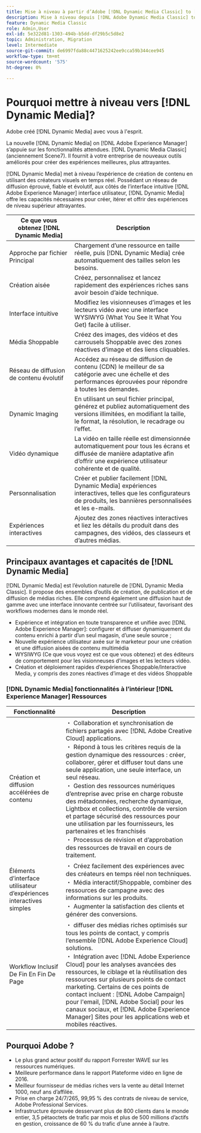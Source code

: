 ```yaml
---
title: Mise à niveau à partir d’Adobe [!DNL Dynamic Media Classic] to [!DNL Dynamic Media] on [!DNL Experience Manager] Ressources
description: Mise à niveau depuis [!DNL Adobe Dynamic Media Classic] to [!DNL Dynamic Media] on [!DNL Adobe Experience Manager]. En savoir plus sur les principaux avantages et les fonctionnalités de [!DNL Dynamic Media]. Passez en revue la comparaison des listes de fonctionnalités, les questions fréquentes sur la mise à niveau et la liste de contrôle de l’état de préparation.
feature: Dynamic Media Classic
role: Admin,User
exl-id: 5e322d81-1303-494b-b5dd-df29b5c5d8e2
topic: Administration, Migration
level: Intermediate
source-git-commit: de6997fda88c4471625242ee9cca59b344cee945
workflow-type: tm+mt
source-wordcount: '575'
ht-degree: 0%

---
```


# Pourquoi mettre à niveau vers [!DNL Dynamic Media]?

Adobe créé [!DNL Dynamic Media] avec vous à l&#39;esprit.

La nouvelle [!DNL Dynamic Media] on [!DNL Adobe Experience Manager] s’appuie sur les fonctionnalités attendues. [!DNL Dynamic Media Classic] (anciennement Scene7). Il fournit à votre entreprise de nouveaux outils améliorés pour créer des expériences meilleures, plus attrayantes.

[!DNL Dynamic Media] met à niveau l’expérience de création de contenu en utilisant des créateurs visuels en temps réel. Possédant un réseau de diffusion éprouvé, fiable et évolutif, aux côtés de l’interface intuitive [!DNL Adobe Experience Manager] interface utilisateur, [!DNL Dynamic Media] offre les capacités nécessaires pour créer, itérer et offrir des expériences de niveau supérieur attrayantes.

| Ce que vous obtenez [!DNL Dynamic Media] | Description |
| --- | --- |
| Approche par fichier Principal | Chargement d’une ressource en taille réelle, puis [!DNL Dynamic Media] crée automatiquement des tailles selon les besoins. |
| Création aisée | Créez, personnalisez et lancez rapidement des expériences riches sans avoir besoin d’aide technique. |
| Interface intuitive | Modifiez les visionneuses d’images et les lecteurs vidéo avec une interface WYSIWYG (What You See It What You Get) facile à utiliser. |
| Média Shoppable | Créez des images, des vidéos et des carrousels Shoppable avec des zones réactives d’image et des liens cliquables. |
| Réseau de diffusion de contenu évolutif | Accédez au réseau de diffusion de contenu (CDN) le meilleur de sa catégorie avec une échelle et des performances éprouvées pour répondre à toutes les demandes. |
| Dynamic Imaging | En utilisant un seul fichier principal, générez et publiez automatiquement des versions illimitées, en modifiant la taille, le format, la résolution, le recadrage ou l’effet. |
| Vidéo dynamique | La vidéo en taille réelle est dimensionnée automatiquement pour tous les écrans et diffusée de manière adaptative afin d’offrir une expérience utilisateur cohérente et de qualité. |
| Personnalisation | Créer et publier facilement [!DNL Dynamic Media] expériences interactives, telles que les configurateurs de produits, les bannières personnalisées et les e-mails. |
| Expériences interactives | Ajoutez des zones réactives interactives et liez les détails du produit dans des campagnes, des vidéos, des classeurs et d’autres médias. |

## Principaux avantages et capacités de [!DNL Dynamic Media]

[!DNL Dynamic Media] est l’évolution naturelle de [!DNL Dynamic Media Classic]. Il propose des ensembles d’outils de création, de publication et de diffusion de médias riches. Elle comprend également une diffusion haut de gamme avec une interface innovante centrée sur l’utilisateur, favorisant des workflows modernes dans le monde réel.

* Expérience et intégration en toute transparence et unifiée avec [!DNL Adobe Experience Manager]: configurer et diffuser dynamiquement du contenu enrichi à partir d’un seul magasin, d’une seule source ;
* Nouvelle expérience utilisateur axée sur le marketeur pour une création et une diffusion aisées de contenu multimédia
* WYSIWYG (Ce que vous voyez est ce que vous obtenez) et des éditeurs de comportement pour les visionneuses d’images et les lecteurs vidéo.
* Création et déploiement rapides d’expériences Shoppable/Interactive Media, y compris des zones réactives d’image et des vidéos Shoppable

### [!DNL Dynamic Media] fonctionnalités à l’intérieur [!DNL Experience Manager] Ressources

| Fonctionnalité | Description |
| --- | --- |
| Création et diffusion accélérées de contenu | ・ Collaboration et synchronisation de fichiers partagés avec [!DNL Adobe Creative Cloud] applications.<br>・ Répond à tous les critères requis de la gestion dynamique des ressources : créer, collaborer, gérer et diffuser tout dans une seule application, une seule interface, un seul réseau.<br>・ Gestion des ressources numériques d’entreprise avec prise en charge robuste des métadonnées, recherche dynamique, Lightbox et collections, contrôle de version et partage sécurisé des ressources pour une utilisation par les fournisseurs, les partenaires et les franchisés<br>・ Processus de révision et d’approbation des ressources de travail en cours de traitement. |
| Éléments d’interface utilisateur d’expériences interactives simples | ・ Créez facilement des expériences avec des créateurs en temps réel non techniques.<br>・ Média interactif/Shoppable, combiner des ressources de campagne avec des informations sur les produits.<br>・ Augmenter la satisfaction des clients et générer des conversions. |
| Workflow Inclusif De Fin En Fin De Page | ・ diffuser des médias riches optimisés sur tous les points de contact, y compris l’ensemble [!DNL Adobe Experience Cloud] solutions.<br>・ Intégration avec [!DNL Adobe Experience Cloud] pour les analyses avancées des ressources, le ciblage et la réutilisation des ressources sur plusieurs points de contact marketing. Certains de ces points de contact incluent : [!DNL Adobe Campaign] pour l&#39;email, [!DNL Adobe Social] pour les canaux sociaux, et [!DNL Adobe Experience Manager] Sites pour les applications web et mobiles réactives. |

## Pourquoi Adobe ?

* Le plus grand acteur positif du rapport Forrester WAVE sur les ressources numériques.
* Meilleure performance dans le rapport Plateforme vidéo en ligne de 2016.
* Meilleur fournisseur de médias riches vers la vente au détail Internet 1000, neuf ans d’affilée.
* Prise en charge 24/7/265, 99,95 % des contrats de niveau de service, Adobe Professional Services.
* Infrastructure éprouvée desservant plus de 800 clients dans le monde entier, 3,5 pétaoctets de trafic par mois et plus de 500 millions d’actifs en gestion, croissance de 60 % du trafic d’une année à l’autre.
